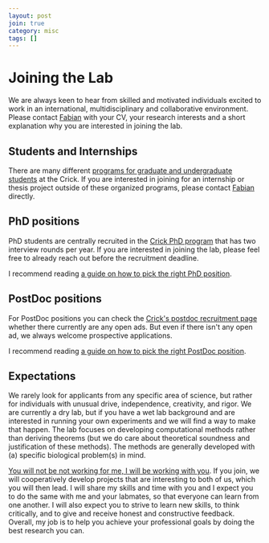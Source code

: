 ```yaml
---
layout: post
join: true
category: misc
tags: []
---
```

# Joining the Lab

We are always keen to hear from skilled and motivated individuals excited to work in an international, multidisciplinary and collaborative environment. Please contact [Fabian] with your CV, your research interests and a short explanation why you are interested in joining the lab.

## Students and Internships

There are many different [programs for graduate and undergraduate students] at the Crick. If you are interested in joining for an internship or thesis project outside of these organized programs, please contact [Fabian] directly.

## PhD positions

PhD students are centrally recruited in the [Crick PhD program] that has two interview rounds per year. If you are interested in joining the lab, please feel free to already reach out before the recruitment deadline.

I recommend reading [a guide on how to pick the right PhD position].

## PostDoc positions

For PostDoc positions you can check the [Crick's postdoc recruitment page] whether there currently are any open ads. But even if there isn't any open ad, we always welcome prospective applications.

I recommend reading [a guide on how to pick the right PostDoc position].

## Expectations

We rarely look for applicants from any specific area of science, but rather for individuals with unusual drive, independence, creativity, and rigor. We are currently a dry lab, but if you have a wet lab background and are interested in running your own experiments and we will find a way to make that happen. The lab focuses on developing computational methods rather than deriving theorems (but we do care about theoretical soundness and justification of these methods). The methods are generally developed with (a) specific biological problem(s) in mind.

[You will not be not working for me, I will be working with you]. If you join, we will cooperatively develop projects that are interesting to both of us, which you will then lead. I will share my skills and time with you and I expect you to do the same with me and your labmates, so that everyone can learn from one another. I will also expect you to strive to learn new skills, to think critically, and to give and receive honest and constructive feedback. Overall, my job is to help you achieve your professional goals by doing the best research you can.

[Fabian]: mailto:fabian_froehlich@hms.harvard.edu
[programs for graduate and undergraduate students]: https://www.crick.ac.uk/careers-study/students
[Crick PhD program]: https://www.crick.ac.uk/careers-study/students/phd-students
[Crick's postdoc recruitment page]: https://www.crick.ac.uk/careers-study/postdocs/postdoc-recruitment
 [You will not be not working for me, I will be working with you]: http://journals.plos.org/ploscompbiol/article?id=10.1371/journal.pcbi.1004387#sec011
 [a guide on how to pick the right PostDoc position]: https://doi.org/10.1186/gb4163
 [a guide on how to pick the right PhD position]: https://doi.org/10.1186/gb-2013-14-4-114

